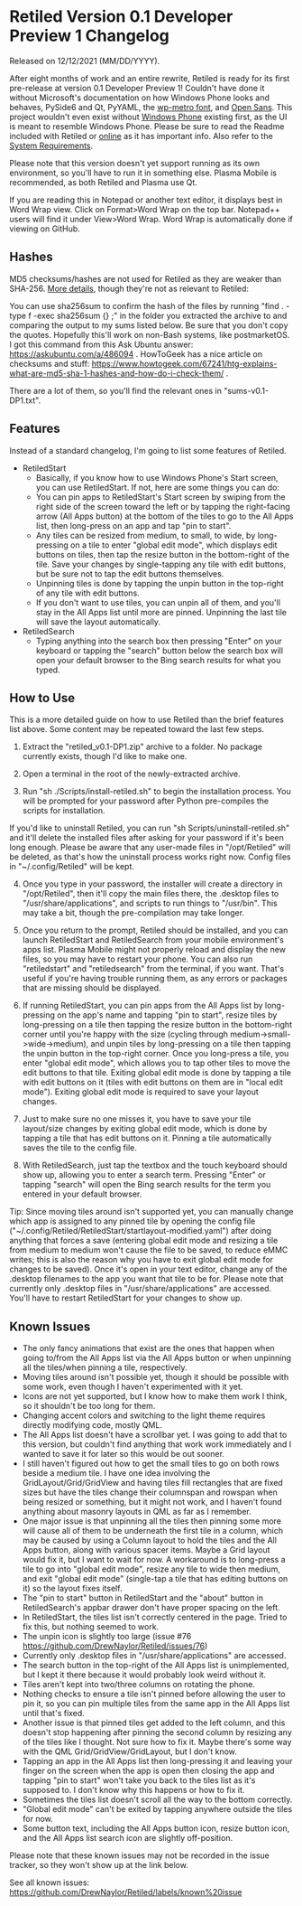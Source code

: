 # Retiled Version 0.1 Developer Preview 1 Changelog
Released on 12/12/2021 (MM/DD/YYYY).

After eight months of work and an entire rewrite, Retiled is ready for its first pre-release at version 0.1 Developer Preview 1! Couldn't have done it without Microsoft's documentation on how Windows Phone looks and behaves, PySide6 and Qt, PyYAML, the [wp-metro font](https://github.com/ajtroxell/wp-metro), and [Open Sans](https://fonts.google.com/specimen/Open+Sans). This project wouldn't even exist without [Windows Phone](https://en.wikipedia.org/wiki/Windows_Phone) existing first, as the UI is meant to resemble Windows Phone. Please be sure to read the Readme included with Retiled or [online](https://github.com/DrewNaylor/Retiled/blob/main/docs/readmes/readme-v0.1-DP1.txt) as it has important info. Also refer to the [System Requirements](https://github.com/DrewNaylor/Retiled/blob/main/docs/system-requirements.md).

Please note that this version doesn't yet support running as its own environment, so you'll have to run it in something else. Plasma Mobile is recommended, as both Retiled and Plasma use Qt.

If you are reading this in Notepad or another text editor, it displays best in Word Wrap view. Click on Format>Word Wrap on the top bar. Notepad++ users will find it under View>Word Wrap. Word Wrap is automatically done if viewing on GitHub.

## Hashes

MD5 checksums/hashes are not used for Retiled as they are weaker than SHA-256. [More details](https://github.com/DrewNaylor/UXL-Launcher/issues/124), though they're not as relevant to Retiled:


You can use sha256sum to confirm the hash of the files by running
"find . -type f -exec sha256sum {} \;" in the folder you extracted the archive to and comparing the output to my sums listed below. Be sure that you don't copy the quotes. Hopefully this'll work on non-Bash systems, like postmarketOS. I got this command from this Ask Ubuntu answer: https://askubuntu.com/a/486094 . HowToGeek has a nice article on checksums and stuff:
https://www.howtogeek.com/67241/htg-explains-what-are-md5-sha-1-hashes-and-how-do-i-check-them/ .

There are a lot of them, so you'll find the relevant ones in "sums-v0.1-DP1.txt".


## Features

Instead of a standard changelog, I'm going to list some features of Retiled.

- RetiledStart
  - Basically, if you know how to use Windows Phone's Start screen, you can use RetiledStart. If not, here are some things you can do:
  - You can pin apps to RetiledStart's Start screen by swiping from the right side of the screen toward the left or by tapping the right-facing arrow (All Apps button) at the bottom of the tiles to go to the All Apps list, then long-press on an app and tap "pin to start".
  - Any tiles can be resized from medium, to small, to wide, by long-pressing on a tile to enter "global edit mode", which displays edit buttons on tiles, then tap the resize button in the bottom-right of the tile. Save your changes by single-tapping any tile with edit buttons, but be sure not to tap the edit buttons themselves.
  - Unpinning tiles is done by tapping the unpin button in the top-right of any tile with edit buttons.
  - If you don't want to use tiles, you can unpin all of them, and you'll stay in the All Apps list until more are pinned. Unpinning the last tile will save the layout automatically.
- RetiledSearch
  - Typing anything into the search box then pressing "Enter" on your keyboard or tapping the "search" button below the search box will open your default browser to the Bing search results for what you typed.

## How to Use

This is a more detailed guide on how to use Retiled than the brief features list above. Some content may be repeated toward the last few steps.

1. Extract the "retiled_v0.1-DP1.zip" archive to a folder. No package currently exists, though I'd like to make one.

2. Open a terminal in the root of the newly-extracted archive.

3. Run "sh ./Scripts/install-retiled.sh" to begin the installation process. You will be prompted for your password after Python pre-compiles the scripts for installation.

If you'd like to uninstall Retiled, you can run "sh Scripts/uninstall-retiled.sh" and it'll delete the installed files after asking for your password if it's been long enough. Please be aware that any user-made files in "/opt/Retiled" will be deleted, as that's how the uninstall process works right now. Config files in "~/.config/Retiled" will be kept.

4. Once you type in your password, the installer will create a directory in "/opt/Retiled", then it'll copy the main files there, the .desktop files to "/usr/share/applications", and scripts to run things to "/usr/bin". This may take a bit, though the pre-compilation may take longer.

5. Once you return to the prompt, Retiled should be installed, and you can launch RetiledStart and RetiledSearch from your mobile environment's apps list. Plasma Mobile might not properly reload and display the new files, so you may have to restart your phone. You can also run "retiledstart" and "retiledsearch" from the terminal, if you want. That's useful if you're having trouble running them, as any errors or packages that are missing should be displayed.

6. If running RetiledStart, you can pin apps from the All Apps list by long-pressing on the app's name and tapping "pin to start", resize tiles by long-pressing on a tile then tapping the resize button in the bottom-right corner until you're happy with the size (cycling through medium->small->wide->medium), and unpin tiles by long-pressing on a tile then tapping the unpin button in the top-right corner. Once you long-press a tile, you enter "global edit mode", which allows you to tap other tiles to move the edit buttons to that tile. Exiting global edit mode is done by tapping a tile with edit buttons on it (tiles with edit buttons on them are in "local edit mode"). Exiting global edit mode is required to save your layout changes.

7. Just to make sure no one misses it, you have to save your tile layout/size changes by exiting global edit mode, which is done by tapping a tile that has edit buttons on it. Pinning a tile automatically saves the tile to the config file.

8. With RetiledSearch, just tap the textbox and the touch keyboard should show up, allowing you to enter a search term. Pressing "Enter" or tapping "search" will open the Bing search results for the term you entered in your default browser.

Tip: Since moving tiles around isn't supported yet, you can manually change which app is assigned to any pinned tile by opening the config file ("~/.config/Retiled/RetiledStart/startlayout-modified.yaml") after doing anything that forces a save (entering global edit mode and resizing a tile from medium to medium won't cause the file to be saved, to reduce eMMC writes; this is also the reason why you have to exit global edit mode for changes to be saved). Once it's open in your text editor, change any of the .desktop filenames to the app you want that tile to be for. Please note that currently only .desktop files in "/usr/share/applications" are accessed. You'll have to restart RetiledStart for your changes to show up.
  
  
## Known Issues

- The only fancy animations that exist are the ones that happen when going to/from the All Apps list via the All Apps button or when unpinning all the tiles/when pinning a tile, respectively.
- Moving tiles around isn't possible yet, though it should be possible with some work, even though I haven't experimented with it yet.
- Icons are not yet supported, but I know how to make them work I think, so it shouldn't be too long for them.
- Changing accent colors and switching to the light theme requires directly modifying code, mostly QML.
- The All Apps list doesn't have a scrollbar yet. I was going to add that to this version, but couldn't find anything that work work immediately and I wanted to save it for later so this would be out sooner.
- I still haven't figured out how to get the small tiles to go on both rows beside a medium tile. I have one idea involving the GridLayout/Grid/GridView and having tiles fill rectangles that are fixed sizes but have the tiles change their columnspan and rowspan when being resized or something, but it might not work, and I haven't found anything about masonry layouts in QML as far as I remember.
- One major issue is that unpinning all the tiles then pinning some more will cause all of them to be underneath the first tile in a column, which may be caused by using a Column layout to hold the tiles and the All Apps button, along with various spacer items. Maybe a Grid layout would fix it, but I want to wait for now. A workaround is to long-press a tile to go into "global edit mode", resize any tile to wide then medium, and exit "global edit mode" (single-tap a tile that has editing buttons on it) so the layout fixes itself.
- The "pin to start" button in RetiledStart and the "about" button in RetiledSearch's appbar drawer don't have proper spacing on the left.
- In RetiledStart, the tiles list isn't correctly centered in the page. Tried to fix this, but nothing seemed to work.
- The unpin icon is slightly too large (issue #76 https://github.com/DrewNaylor/Retiled/issues/76)
- Currently only .desktop files in "/usr/share/applications" are accessed.
- The search button in the top-right of the All Apps list is unimplemented, but I kept it there because it would probably look weird without it.
- Tiles aren't kept into two/three columns on rotating the phone.
- Nothing checks to ensure a tile isn't pinned before allowing the user to pin it, so you can pin multiple tiles from the same app in the All Apps list until that's fixed.
- Another issue is that pinned tiles get added to the left column, and this doesn't stop happening after pinning the second column by resizing any of the tiles like I thought. Not sure how to fix it. Maybe there's some way with the QML Grid/GridView/GridLayout, but I don't know.
- Tapping an app in the All Apps list then long-pressing it and leaving your finger on the screen when the app is open then closing the app and tapping "pin to start" won't take you back to the tiles list as it's supposed to. I don't know why this happens or how to fix it.
- Sometimes the tiles list doesn't scroll all the way to the bottom correctly.
- "Global edit mode" can't be exited by tapping anywhere outside the tiles for now.
- Some button text, including the All Apps button icon, resize button icon, and the All Apps list search icon are slightly off-position.

Please note that these known issues may not be recorded in the issue tracker, so they won't show up at the link below.

See all known issues: https://github.com/DrewNaylor/Retiled/labels/known%20issue